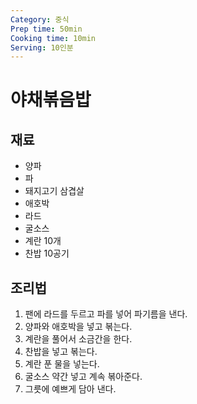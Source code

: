```yaml
---
Category: 중식
Prep time: 50min
Cooking time: 10min
Serving: 10인분
---
```


# 야채볶음밥

## 재료
* 양파
* 파
* 돼지고기 삼겹살
* 애호박
* 라드
* 굴소스
* 계란 10개
* 찬밥 10공기

## 조리법
1. 팬에 라드를 두르고 파를 넣어 파기름을 낸다.
2. 양파와 애호박을 넣고 볶는다.
3. 계란을 풀어서 소금간을 한다.
4. 찬밥을 넣고 볶는다.
5. 계란 푼 물을 넣는다.
6. 굴소스 약간 넣고 계속 볶아준다.
7. 그릇에 예쁘게 담아 낸다.

